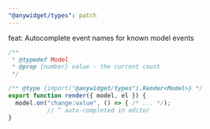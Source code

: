 ```yaml
---
"@anywidget/types": patch
---
```


feat: Autocomplete event names for known model events

```javascript
/**
 * @typedef Model
 * @prop {number} value - the current count
 */

/** @type {import("@anywidget/types").Render<Model>} */
export function render({ model, el }) {
  model.on("change:value", () => { /* ... */);
           // ^ auto-completed in editor
}
```

